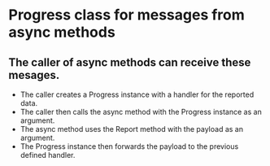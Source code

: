 # Progress<T> class for messages from async methods

## The caller of async methods can receive these mesages.

* The caller creates a Progress<T> instance with a handler for the reported data.
* The caller then calls the async method with the Progress<T> instance as an argument.
* The async method uses the Report method with the payload as an argument.
* The Progress instance then forwards the payload to the previous defined handler.
